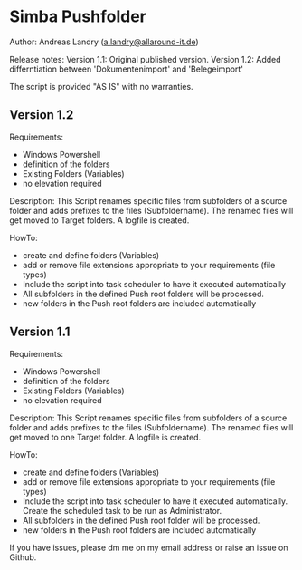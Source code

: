 # Simba Pushfolder #
Author: Andreas Landry (a.landry@allaround-it.de)

Release notes:
Version 1.1: Original published version. 
Version 1.2: Added differntiation between 'Dokumentenimport' and 'Belegeimport'

The script is provided "AS IS" with no warranties.

## Version 1.2 ##

Requirements:
- Windows Powershell
- definition of the folders
- Existing Folders (Variables)
- no elevation required

Description:
This Script renames specific files from subfolders of a source folder and adds prefixes to the files (Subfoldername). The renamed files will get moved to Target folders. A logfile is created.

HowTo:
- create and define folders (Variables)
- add or remove file extensions appropriate to your requirements (file types)
- Include the script into task scheduler to have it executed automatically
- All subfolders in the defined Push root folders will be processed.
- new folders in the Push root folders are included automatically

## Version 1.1 ##

Requirements:
- Windows Powershell
- definition of the folders
- Existing Folders (Variables)
- no elevation required

Description:
This Script renames specific files from subfolders of a source folder and adds prefixes to the files (Subfoldername). The renamed files will get moved to one Target folder. A logfile is created.

HowTo:
- create and define folders (Variables)
- add or remove file extensions appropriate to your requirements (file types)
- Include the script into task scheduler to have it executed automatically. Create the scheduled task to be run as Administrator.
- All subfolders in the defined Push root folder will be processed.
- new folders in the Push root folders are included automatically

If you have issues, please dm me on my email address or raise an issue on Github.
